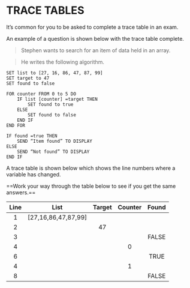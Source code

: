 # TRACE TABLES
It’s common for you to be asked to complete a trace table in an exam. 

An example of a question is shown below with the trace table complete.

> Stephen wants to search for an item of data held in an array. 

> He writes the following algorithm.

``` pseudocode linenums="1"
SET list to [27, 16, 86, 47, 87, 99]
SET target to 47
SET found to false

FOR counter FROM 0 to 5 DO
	IF list [counter] =target THEN
        SET found to true
    ELSE
        SET found to false
    END IF
END FOR

IF found =true THEN
    SEND “Item found” TO DISPLAY
ELSE
    SEND “Not found” TO DISPLAY
END IF
```

A trace table is shown below which shows the line numbers where a variable has changed. 

==Work your way through the table below to see if you get the same answers.==


| Line   | List                  | Target    | Counter   | Found   |
| :----: | :-------------------: | :-------: | :-------: | :-----: |
| 1      | [27,16,86,47,87,99]   |           |           |         |
| 2      |                       |47         |           |         |
| 3      |                       |           |           |FALSE    |
| 4      |                       |           |0          |         |
| 6      |                       |           |           |TRUE     |
| 4      |                       |           |1          |         |
| 8      |                       |           |           |FALSE    |

